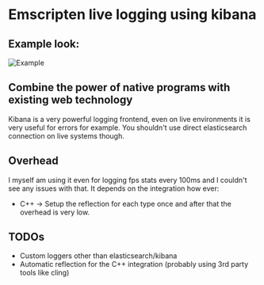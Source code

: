 Emscripten live logging using kibana
====================================

Example look:
-------------
![Example](http://youtrack.arenaclash.net:8080/_persistent/real_log.jpg?file=108-0&v=0&c=true&rw=1920&rh=1040&u=1425733935216 "Example kibana screenshot")

Combine the power of native programs with existing web technology
-----------------------------------------------------------------
Kibana is a very powerful logging frontend, even on live environments it is very useful for errors for example. You shouldn't use direct elasticsearch connection on live systems though.

Overhead
-----------
I myself am using it even for logging fps stats every 100ms and I couldn't see any issues with that.
It depends on the integration how ever:

- C++ -> Setup the reflection for each type once and after that the overhead is very low.


TODOs
-----
- Custom loggers other than elasticsearch/kibana
- Automatic reflection for the C++ integration (probably using 3rd party tools like cling)